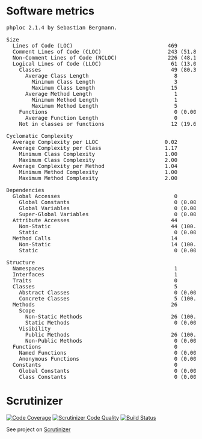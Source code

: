 # Software metrics 

<pre>
phploc 2.1.4 by Sebastian Bergmann.

Size
  Lines of Code (LOC)                              469
  Comment Lines of Code (CLOC)                     243 (51.81%)
  Non-Comment Lines of Code (NCLOC)                226 (48.19%)
  Logical Lines of Code (LLOC)                      61 (13.01%)
    Classes                                         49 (80.33%)
      Average Class Length                           8
        Minimum Class Length                         3
        Maximum Class Length                        15
      Average Method Length                          1
        Minimum Method Length                        1
        Maximum Method Length                        5
    Functions                                        0 (0.00%)
      Average Function Length                        0
    Not in classes or functions                     12 (19.67%)

Cyclomatic Complexity
  Average Complexity per LLOC                     0.02
  Average Complexity per Class                    1.17
    Minimum Class Complexity                      1.00
    Maximum Class Complexity                      2.00
  Average Complexity per Method                   1.04
    Minimum Method Complexity                     1.00
    Maximum Method Complexity                     2.00

Dependencies
  Global Accesses                                    0
    Global Constants                                 0 (0.00%)
    Global Variables                                 0 (0.00%)
    Super-Global Variables                           0 (0.00%)
  Attribute Accesses                                44
    Non-Static                                      44 (100.00%)
    Static                                           0 (0.00%)
  Method Calls                                      14
    Non-Static                                      14 (100.00%)
    Static                                           0 (0.00%)

Structure
  Namespaces                                         1
  Interfaces                                         1
  Traits                                             0
  Classes                                            5
    Abstract Classes                                 0 (0.00%)
    Concrete Classes                                 5 (100.00%)
  Methods                                           26
    Scope
      Non-Static Methods                            26 (100.00%)
      Static Methods                                 0 (0.00%)
    Visibility
      Public Methods                                26 (100.00%)
      Non-Public Methods                             0 (0.00%)
  Functions                                          0
    Named Functions                                  0 (0.00%)
    Anonymous Functions                              0 (0.00%)
  Constants                                          0
    Global Constants                                 0 (0.00%)
    Class Constants                                  0 (0.00%)
</pre>


# Scrutinizer 

[![Code Coverage](https://scrutinizer-ci.com/g/krzysiekpiasecki/BurzeDzisNet/badges/coverage.png?b=master)](https://scrutinizer-ci.com/g/krzysiekpiasecki/Gravatar/?branch=master)
[![Scrutinizer Code Quality](https://scrutinizer-ci.com/g/krzysiekpiasecki/BurzeDzisNet/badges/quality-score.png?b=master)](https://scrutinizer-ci.com/g/krzysiekpiasecki/Gravatar/?branch=master)
[![Build Status](https://scrutinizer-ci.com/g/krzysiekpiasecki/BurzeDzisNet/badges/build.png?b=master)](https://scrutinizer-ci.com/g/krzysiekpiasecki/Gravatar/build-status/master)

See project on [Scrutinizer](https://scrutinizer-ci.com/g/krzysiekpiasecki/BurzeDzisNet/)
